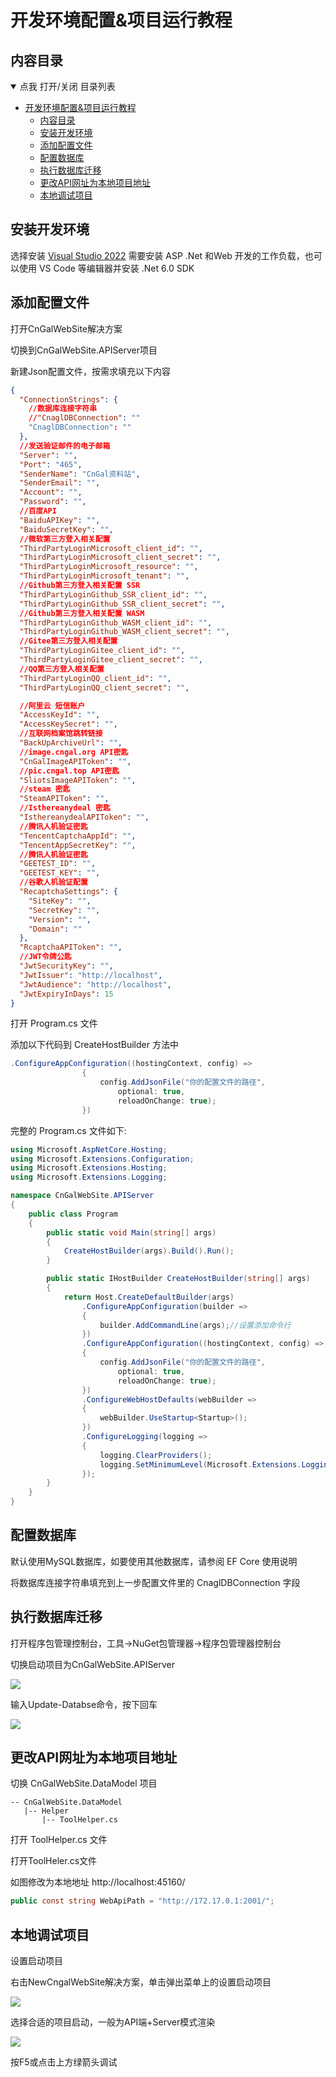 # 开发环境配置&项目运行教程

## 内容目录

<details open="open">
  <summary>点我 打开/关闭 目录列表</summary>

- [开发环境配置&项目运行教程](#开发环境配置项目运行教程)
  - [内容目录](#内容目录)
  - [安装开发环境](#安装开发环境)
  - [添加配置文件](#添加配置文件)
  - [配置数据库](#配置数据库)
  - [执行数据库迁移](#执行数据库迁移)
  - [更改API网址为本地项目地址](#更改api网址为本地项目地址)
  - [本地调试项目](#本地调试项目)

</details>

## 安装开发环境

选择安装 [Visual Studio 2022](https://visualstudio.microsoft.com/zh-hans/vs/) 需要安装 ASP .Net 和Web 开发的工作负载，也可以使用 VS Code 等编辑器并安装 .Net 6.0 SDK

## 添加配置文件

打开CnGalWebSite解决方案

切换到CnGalWebSite.APIServer项目

新建Json配置文件，按需求填充以下内容

````json
{
  "ConnectionStrings": {
    //数据库连接字符串
    //"CnaglDBConnection": ""
    "CnaglDBConnection": ""
  },
  //发送验证邮件的电子邮箱
  "Server": "",
  "Port": "465",
  "SenderName": "CnGal资料站",
  "SenderEmail": "",
  "Account": "",
  "Password": "",
  //百度API
  "BaiduAPIKey": "",
  "BaiduSecretKey": "",
  //微软第三方登入相关配置
  "ThirdPartyLoginMicrosoft_client_id": "",
  "ThirdPartyLoginMicrosoft_client_secret": "",
  "ThirdPartyLoginMicrosoft_resource": "",
  "ThirdPartyLoginMicrosoft_tenant": "",
  //Github第三方登入相关配置 SSR
  "ThirdPartyLoginGithub_SSR_client_id": "",
  "ThirdPartyLoginGithub_SSR_client_secret": "",
  //Github第三方登入相关配置 WASM
  "ThirdPartyLoginGithub_WASM_client_id": "",
  "ThirdPartyLoginGithub_WASM_client_secret": "",
  //Gitee第三方登入相关配置
  "ThirdPartyLoginGitee_client_id": "",
  "ThirdPartyLoginGitee_client_secret": "",
  //QQ第三方登入相关配置
  "ThirdPartyLoginQQ_client_id": "",
  "ThirdPartyLoginQQ_client_secret": "",

  //阿里云 短信账户
  "AccessKeyId": "",
  "AccessKeySecret": "",
  //互联网档案馆跳转链接
  "BackUpArchiveUrl": "",
  //image.cngal.org API密匙
  "CnGalImageAPIToken": "",
  //pic.cngal.top API密匙
  "SliotsImageAPIToken": "",
  //steam 密匙
  "SteamAPIToken": "",
  //Isthereanydeal 密匙
  "IsthereanydealAPIToken": "",
  //腾讯人机验证密匙
  "TencentCaptchaAppId": "",
  "TencentAppSecretKey": "",
  //腾讯人机验证密匙
  "GEETEST_ID": "",
  "GEETEST_KEY": "",
  //谷歌人机验证配置
  "RecaptchaSettings": {
    "SiteKey": "",
    "SecretKey": "",
    "Version": "",
    "Domain": ""
  },
  "RcaptchaAPIToken": "",
  //JWT令牌公匙
  "JwtSecurityKey": "",
  "JwtIssuer": "http://localhost",
  "JwtAudience": "http://localhost",
  "JwtExpiryInDays": 15
}

````
打开 Program.cs 文件

添加以下代码到 CreateHostBuilder 方法中

````csharp
.ConfigureAppConfiguration((hostingContext, config) =>
                {
                    config.AddJsonFile("你的配置文件的路径",
                        optional: true,
                        reloadOnChange: true);
                })
````
完整的 Program.cs 文件如下:
````csharp
using Microsoft.AspNetCore.Hosting;
using Microsoft.Extensions.Configuration;
using Microsoft.Extensions.Hosting;
using Microsoft.Extensions.Logging;

namespace CnGalWebSite.APIServer
{
    public class Program
    {
        public static void Main(string[] args)
        {
            CreateHostBuilder(args).Build().Run();
        }

        public static IHostBuilder CreateHostBuilder(string[] args)
        {
            return Host.CreateDefaultBuilder(args)
                .ConfigureAppConfiguration(builder =>
                {
                    builder.AddCommandLine(args);//设置添加命令行
                })
                .ConfigureAppConfiguration((hostingContext, config) =>
                {
                    config.AddJsonFile("你的配置文件的路径",
                        optional: true,
                        reloadOnChange: true);
                })
                .ConfigureWebHostDefaults(webBuilder =>
                {
                    webBuilder.UseStartup<Startup>();
                })
                .ConfigureLogging(logging =>
                {
                    logging.ClearProviders();
                    logging.SetMinimumLevel(Microsoft.Extensions.Logging.LogLevel.Trace);
                });
        }
    }
}

````


## 配置数据库

默认使用MySQL数据库，如要使用其他数据库，请参阅 EF Core 使用说明

将数据库连接字符串填充到上一步配置文件里的 CnaglDBConnection 字段


## 执行数据库迁移

打开程序包管理控制台，工具->NuGet包管理器->程序包管理器控制台

切换启动项目为CnGalWebSite.APIServer

![](https://cdn.nlark.com/yuque/0/2021/png/2357630/1625319744686-d0a6c336-e84c-4e69-a22d-affd8e43428b.png)


输入Update-Databse命令，按下回车

![](https://cdn.nlark.com/yuque/0/2021/png/2357630/1625319821276-d45561aa-4ca0-4cef-9763-05db104cd38f.png)

## 更改API网址为本地项目地址

切换 CnGalWebSite.DataModel 项目

```
-- CnGalWebSite.DataModel
   |-- Helper
       |-- ToolHelper.cs
```


打开 ToolHelper.cs 文件

打开ToolHeler.cs文件

如图修改为本地地址 http://localhost:45160/
````csharp
public const string WebApiPath = "http://172.17.0.1:2001/";
````


## 本地调试项目

设置启动项目

右击NewCngalWebSite解决方案，单击弹出菜单上的设置启动项目

![](https://cdn.nlark.com/yuque/0/2021/png/2357630/1625320020938-049901ea-a8f9-4e29-a762-5375db1d860e.png)


选择合适的项目启动，一般为API端+Server模式渲染

![](https://cdn.nlark.com/yuque/0/2021/png/2357630/1625320089476-69eb9005-4881-4103-91b5-e538f4c7c9fe.png)

按F5或点击上方绿箭头调试

